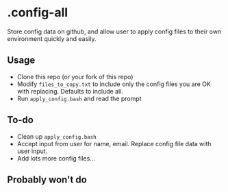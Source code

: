 .config-all
===========

Store config data on github, and allow user to apply config files to their own environment quickly and easily.

Usage
-----
* Clone this repo (or your fork of this repo)
* Modify `files_to_copy.txt` to include only the config files you are OK with replacing. Defaults to include all.
* Run `apply_config.bash` and read the prompt

To-do
-----
* Clean up `apply_config.bash`
* Accept input from user for name, email. Replace config file data with user input.
* Add lots more config files...


Probably won't do
-----------------
